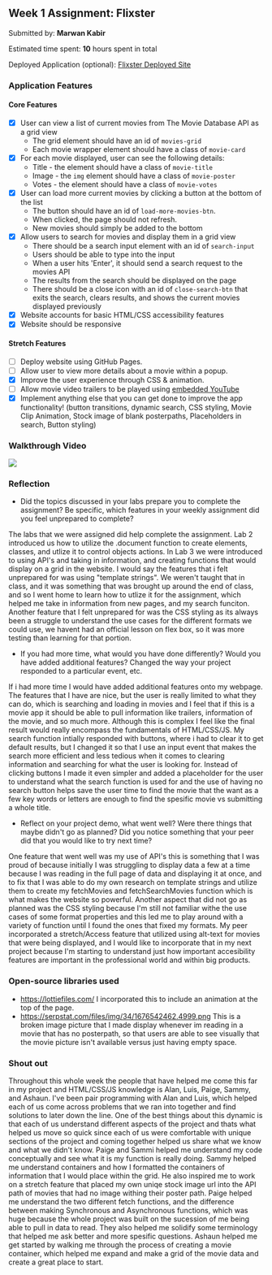 ## Week 1 Assignment: Flixster

Submitted by: **Marwan Kabir**

Estimated time spent: **10** hours spent in total

Deployed Application (optional): [Flixster Deployed Site](ADD_LINK_HERE)

### Application Features

#### Core Features

- [x] User can view a list of current movies from The Movie Database API as a grid view
  - The grid element should have an id of `movies-grid`
  - Each movie wrapper element should have a class of `movie-card`
- [x] For each movie displayed, user can see the following details:
  - Title - the element should have a class of `movie-title`
  - Image - the `img` element should have a class of `movie-poster`
  - Votes - the element should have a class of `movie-votes`
- [x] User can load more current movies by clicking a button at the bottom of the list
  - The button should have an id of `load-more-movies-btn`.
  - When clicked, the page should not refresh.
  - New movies should simply be added to the bottom
- [x] Allow users to search for movies and display them in a grid view
  - There should be a search input element with an id of `search-input`
  - Users should be able to type into the input
  - When a user hits 'Enter', it should send a search request to the movies API
  - The results from the search should be displayed on the page
  - There should be a close icon with an id of `close-search-btn` that exits the search, clears results, and shows the current movies displayed previously
- [x] Website accounts for basic HTML/CSS accessibility features
- [x] Website should be responsive

#### Stretch Features

- [ ] Deploy website using GitHub Pages.
- [ ] Allow user to view more details about a movie within a popup.
- [x] Improve the user experience through CSS & animation.
- [ ] Allow movie video trailers to be played using [embedded YouTube](https://support.google.com/youtube/answer/171780?hl=en)
- [x] Implement anything else that you can get done to improve the app functionality!
      (button transitions, dynamic search, CSS styling, Movie Clip Animation, Stock image of blank posterpaths, Placeholders in search, Button styling)

### Walkthrough Video

<a href="https://www.loom.com/share/cddcab8ee2e34df1b1bbadb0cc9f8bf0">
  <img style="max-width:300px;" src="https://cdn.loom.com/sessions/thumbnails/cddcab8ee2e34df1b1bbadb0cc9f8bf0-with-play.gif">
</a>

### Reflection

- Did the topics discussed in your labs prepare you to complete the assignment? Be specific, which features in your weekly assignment did you feel unprepared to complete?

The labs that we were assigned did help complete the assignment. Lab 2 introduced us how to utilize the .document function
to create elements, classes, and utlize it to control objects actions. In Lab 3 we were introduced to using API's and taking in 
information, and creating functions that would display on a grid in the website. I would say the features that i felt unprepared for
was using "template strings". We weren't taught that in class, and it was something that was brought up around the end of class, and so
I went home to learn how to utlize it for the assignment, which helped me take in information from new pages, and my search funciton.
Another feature that I felt unprepared for was the CSS styling as its always been a struggle to understand the use cases for the different
formats we could use, we havent had an official lesson on flex box, so it was more testing than learning for that portion.

- If you had more time, what would you have done differently? Would you have added additional features? Changed the way your project responded to a particular event, etc.

If i had more time I would have added additional features onto my webpage. The features that I have are nice, but the user is really limited to what they can do, which is searching and loading in movies and I feel that if this is a movie app it should be able to pull information like trailers, information of the movie, and so much more. Although this is complex I feel like the final result would really encompass the fundamentals of HTML/CSS/JS. My search function intially responded with buttons, where i had to clear it to get default results, but I changed it so that I use an input event that makes the search more efficient and less tedious when it comes to clearing information and searching for what the user is looking for. Instead of clicking buttons I made it even simpler and added a placeholder for the user to understand what the search function is used for and the use of having no search button helps save the user time to find the movie that the want as a few key words or letters are enough to find the spesific movie vs submitting a whole title.

- Reflect on your project demo, what went well? Were there things that maybe didn't go as planned? Did you notice something that your peer did that you would like to try next time?

One feature that went well was my use of API's this is something that I was proud of because initially I was struggling to display data a few at a time because I was reading in the full page of data and displaying it at once, and to fix that I was able to do my own research on template strings and utilize them to create my fetchMovies and fetchSearchMovies function which is what makes the website so powerful. Another aspect that did not go as planned was the CSS styling because I'm still not familiar withe the use cases of some format properties and this led me to play around with a variety of function until I found the ones that fixed my formats. My peer incorporated a stretch/Access feature that utilized using alt-text for movies that were being displayed, and I would like to incorporate that in my next project because I'm starting to understand just how important accesibility features are important in the professional world and within big products.  

### Open-source libraries used

- https://lottiefiles.com/
I incorporated this to include an animation at the top of the page.
- https://serpstat.com/files/img/34/1676542462.4999.png 
This is a broken image picture that I made display whenever im reading in a movie that has no posterpath, so that users are able to see visually that the movie picture isn't available versus just having empty space. 

### Shout out

Throughout this whole week the people that have helped me come this far in my project and HTML/CSS/JS knowledge is Alan, Luis, Paige, Sammy, and Ashaun. I've been pair programming with Alan and Luis, which helped each of us come across problems that we ran into together and find solutions to later down the line. One of the best things about this dynamic is that each of us understand different aspects of the project and thats what helped us move so quick since each of us were comfortable with unique sections of the project and coming together helped us share what we know and what we didn't know. Paige and Sammi helped me understand my code conceptually and see what it is my function is really doing. Sammy helped me understand containers and how I formatted the containers of information that I would place within the grid. He also inspired me to work on a stretch feature that placed my own uniqe stock image url into the API path of movies that had no image withing their poster path. Paige helped me understand the two different fetch functions, and the difference between making Synchronous and Asynchronous functions, which was huge because the whole project was built on the sucession of me being able to pull in data to read. They also helped me solidify some terminology that helped me ask better and more spesific questions. Ashaun helped me get started by walking me through the process of creating a movie container, which helped me expand and make a grid of the movie data and create a great place to start. 
